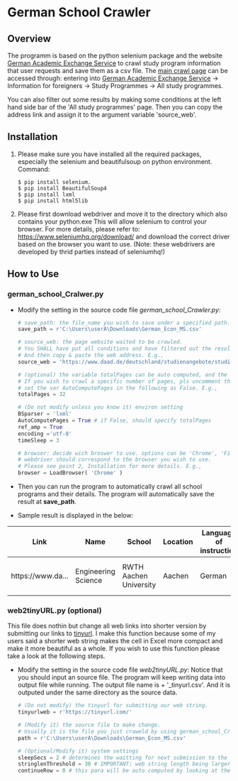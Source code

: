 # German School Crawler
## Overview
The programm is based on the python selenium package and the website [German Academic Exchange Service](https://www.daad.de/en/) 
to crawl study program information that user requests and save them as a csv file. 
The [main crawl page](https://www.daad.de/deutschland/studienangebote/studiengang/en/) can be accessed through: entering into [German Academic Exchange Service](https://www.daad.de/en/) -> Information for foreigners -> Study Programmes -> All study programmes.

You can also filter out some results by making some conditions at the left hand side bar of the 'All study programmes' page.
Then you can copy the address link and assign it to the argument variable 'source_web'.

## Installation

1. Please make sure you have installed all the required packages, especially the selenium and beautifulsoup on python environment. Command:
	```shell
	$ pip install selenium.
	$ pip install BeautifulSoup4
	$ pip install lxml
	$ pip install html5lib
	```
2. Please first download webdriver and move it to the directory which also contains your python.exe This will allow selenium to control your browser. For more details, please refer to: https://www.seleniumhq.org/download/ and download the correct driver based on the browser you want to use. (Note: these webdrivers are developed by thrid parties instead of seleniumhq!)

## How to Use

### german\_school\_Cralwer.py

* Modify the setting in the source code file *german_school_Crawler.py*:
    ```python
    # save_path: the file_name you wish to save under a specified path. E.g.,
    save_path = r'C:\Users\userA\Downloads\German_Econ_MS.csv'
    
    # source_web: the page website waited to be crawled.
    # You SHALL have put all conditions and have filtered out the results by using the side bar of DAAD. 
    # And then copy & paste the web address. E.g., 
    source_web = 'https://www.daad.de/deutschland/studienangebote/studiengang/en/?a=result&q=&degree=37&subjects%5B380%5D=1&studyareas%5B380%5D=1&studyfields%5B394%5D=1&studyfields%5B390%5D=1&courselanguage=2&locations=&universities%5B1%5D=1&admissionsemester=&sort=name&page=1'
    
    # (optional) the variable totalPages can be auto computed, and the crawler will crawl pages until the end of totalPages.
    # If you wish to crawl a specific number of pages, pls uncomment the var and set a number to it, and 
    # set the var AutoComputePages in the following as False. E.g.,
    totalPages = 32
    ```
    ```python
    # (Do not modify unless you know it) environ setting
    BSparser = 'lxml'
    AutoComputePages = True # if False, should specify totalPages
    ref_amp = True
    encoding ='utf-8'
    timeSleep = 3
    ```
    ```python
    # browser: decide wich broswer to use. options can be 'Chrome', 'FireFox', or 'IE'. Notice that your 
    # webdriver should correspond to the browser you wish to use. 
    # Please see point 2, Installation for more details. E.g.,
    browser = LoadBrowser( 'Chrome' )
    ```

* Then you can run the program to automatically crawl all school programs and their details. The program will automatically save the result at **save_path**.

* Sample result is displayed in the below:

|Link|Name|School|Location|Language of instruction|Standard length of studies|Degree|Area of Focus|Tuition fees|Admission requirements (Germany)|Admission requirements (Link)|Admission Mode|Admission Semester|Lecture Period|Website|International Office (AAA)|AAA Mail|AAA Link|
|---|---|---|---|---|---|---|---|---|---|---|---|---|---|---|---|---|---|
| http<span>s://</span>w<span>ww.da... | Engineering Science | RWTH Aachen University | Aachen |German | 3 semesters| Master (Master of Science)| | | A first degree is a requirement...| https://... | open admission|	Summer and Winter Semester| 09.10.2017 - 02.02.2018 | http:... |	International... Tel.: 0241 80-90660 |	internatio<span>nal@</span>rwth-aachen.de | ht<span>tp://ww</span>w.campus... |

### web2tinyURL.py (optional)
This file does nothin but change all web links into shorter version by submitting our links to [tinyurl](https://tinyurl.com/).
I make this function because some of my users said a shorter web string makes the cell in Excel more compact and make it more beautiful as a whole. If you wish to use this function please take a look at the following steps.

* Modify the setting in the source code file *web2tinyURL.py*: Notice that you should input an source file. The program will keep writing data into output file while running. The output file name is <source file name> + '\_tinyurl.csv'. And it is outputed under the same directory as the source data.
   ```python
   # (Do not modify) the tinyurl for submitting our web string.
   tinyurlweb = r'https://tinyurl.com/'
   ```
   ```python
   # (Modify it) the source file to make change. 
   # Usually it is the file you just craweld by using german_school_Crawler.py
   path = r'C:\Users\userA\Downloads\German_Econ_MS.csv'
   ```
   ```python
   # (Optional/Modify it) system settings
   sleepSecs = 2 # determines the waitting for next submission to the website.
   stringlenThreshold = 30 # IMPORTANT: web string length being larger than this will be converted to the shorter one
   continueRow = 0 # this para will be auto computed by looking at the output file. 
   ```
